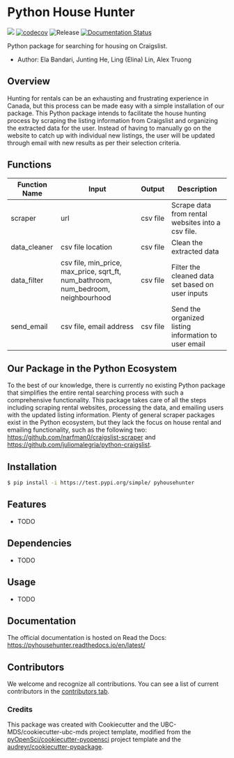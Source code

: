 # Python House Hunter 

![](https://github.com/elabandari/pyhousehunter/workflows/build/badge.svg) [![codecov](https://codecov.io/gh/elabandari/pyhousehunter/branch/main/graph/badge.svg)](https://codecov.io/gh/elabandari/pyhousehunter) ![Release](https://github.com/elabandari/pyhousehunter/workflows/Release/badge.svg) [![Documentation Status](https://readthedocs.org/projects/pyhousehunter/badge/?version=latest)](https://pyhousehunter.readthedocs.io/en/latest/?badge=latest)

Python package for searching for housing on Craigslist.

-   Author: Ela Bandari, Junting He, Ling (Elina) Lin, Alex Truong


## Overview

Hunting for rentals can be an exhausting and frustrating experience in Canada, but this process can be made easy with a simple installation of our package. This Python package intends to facilitate the house hunting process by scraping the listing information from Craigslist and organizing the extracted data for the user. Instead of having to manually go on the website to catch up with individual new listings, the user will be updated through email with new results as per their selection criteria. 


## Functions

| Function Name | Input | Output | Description |
|-----------|------------|---------------|------------------|
| scraper | url | csv file | Scrape data from rental websites into a csv file.|
| data_cleaner | csv file location | csv file | Clean the extracted data |
| data_filter | csv file, min_price, max_price, sqrt_ft, num_bathroom, num_bedroom, neighbourhood | csv file | Filter the cleaned data set based on user inputs|
| send_email | csv file, email address | csv file | Send the organized listing information to user email |



## Our Package in the Python Ecosystem

To the best of our knowledge, there is currently no existing Python package that simplifies the entire rental searching process with such a  comprehensive functionality. This package takes care of all the steps including scraping rental websites, processing the data, and emailing users with the updated listing information. Plenty of general scraper packages exist in the Python ecosystem, but they lack the focus on house rental and emailing functionality, such as the following two: https://github.com/narfman0/craigslist-scraper and https://github.com/juliomalegria/python-craigslist. 



## Installation

```bash
$ pip install -i https://test.pypi.org/simple/ pyhousehunter
```

## Features

- TODO

## Dependencies

- TODO

## Usage

- TODO

## Documentation

The official documentation is hosted on Read the Docs: https://pyhousehunter.readthedocs.io/en/latest/

## Contributors

We welcome and recognize all contributions. You can see a list of current contributors in the [contributors tab](https://github.com/UBC-MDS/pyhousehunter/graphs/contributors).

### Credits

This package was created with Cookiecutter and the UBC-MDS/cookiecutter-ubc-mds project template, modified from the [pyOpenSci/cookiecutter-pyopensci](https://github.com/pyOpenSci/cookiecutter-pyopensci) project template and the [audreyr/cookiecutter-pypackage](https://github.com/audreyr/cookiecutter-pypackage).
